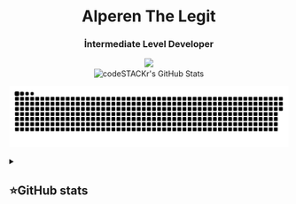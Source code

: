 <h1 align="center">Alperen The Legit</h1>

<h3 align="center">İntermediate Level Developer</h3>
<p align="center">
 <a href="https://discord.gg/qXXcRH3sRt"><img src="https://img.shields.io/badge/-Discord-blue?style=flat&logo=Discord&logoColor=white" /></a>
 <br>
 <img alt="codeSTACKr's GitHub Stats" src="https://komarev.com/ghpvc/?username=your-github-AlperenTheLegit&color=green" />
</p>

<p align="center">
<img width="600" src="assets/github-snake.svg" alt="snake"/>
</p>

<details align="left">
  <summary><h2><b>⭐GitHub stats</b></h2></summary>
  <p>
   <img alt="codeSTACKr's GitHub Stats" src="https://github-readme-stats.vercel.app/api/top-langs/?username=AlperenTheLegit&layout=compact&theme=dark" />  
   <br>
   <img alt="codeSTACKr's GitHub Stats" src="https://github-readme-stats.vercel.app/api?username=AlperenTheLegit&show_icons=true&theme=dark" />
   <br>
   <img src="https://metrics.lecoq.io/AlperenTheLegit" />
  </p>
</details>
